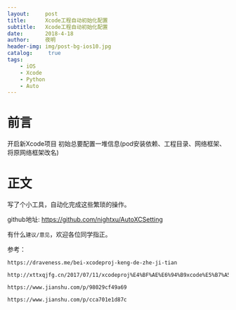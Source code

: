 ```yaml
---
layout:     post
title:      Xcode工程自动初始化配置
subtitle:   Xcode工程自动初始化配置
date:       2018-4-18
author:     夜明
header-img: img/post-bg-ios10.jpg
catalog: 	 true
tags:
    - iOS
    - Xcode
    - Python
    - Auto
---
```



# 前言

开启新Xcode项目 初始总要配置一堆信息(pod安装依赖、工程目录、网络框架、将原网络框架改名)

# 正文

写了个小工具，自动化完成这些繁琐的操作。

github地址: https://github.com/nightxu/AutoXCSetting

有什么`建议/意见`，欢迎各位同学指正。


参考：
  ```
  https://draveness.me/bei-xcodeproj-keng-de-zhe-ji-tian

  http://xttxqjfg.cn/2017/07/11/xcodeproj%E4%BF%AE%E6%94%B9xcode%E5%B7%A5%E7%A8%8B%E6%96%87%E4%BB%B6/

  https://www.jianshu.com/p/98029cf49a69

  https://www.jianshu.com/p/cca701e1d87c
  ```
